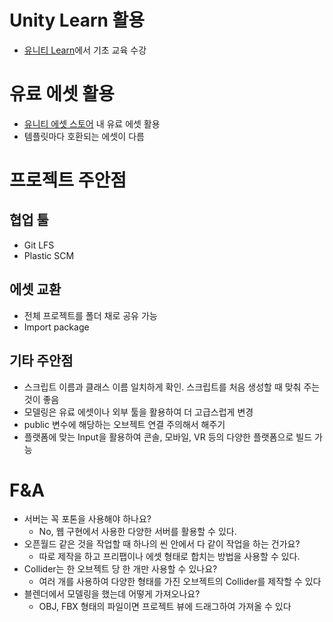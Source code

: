 # Unity Learn 활용
- [유니티 Learn](https://learn.unity.com/)에서 기초 교육 수강

# 유료 에셋 활용
- [유니티 에셋 스토어](https://assetstore.unity.com/) 내 유료 에셋 활용
- 템플릿마다 호환되는 에셋이 다름

# 프로젝트 주안점
## 협업 툴
- Git LFS
- Plastic SCM

## 에셋 교환
- 전체 프로젝트를 폴더 채로 공유 가능
- Import package

## 기타 주안점
- 스크립트 이름과 클래스 이름 일치하게 확인. 스크립트를 처음 생성할 때 맞춰 주는 것이 좋음
- 모델링은 유료 에셋이나 외부 툴을 활용하여 더 고급스럽게 변경
- public 변수에 해당하는 오브젝트 연결 주의해서 해주기
- 플랫폼에 맞는 Input을 활용하여 콘솔, 모바일, VR 등의 다양한 플랫폼으로 빌드 가능

# F&A
- 서버는 꼭 포톤을 사용해야 하나요?
  - No, 웹 구현에서 사용한 다양한 서버를 활용할 수 있다.
- 오픈월드 같은 것을 작업할 때 하나의 씬 안에서 다 같이 작업을 하는 건가요?
  - 따로 제작을 하고 프리팹이나 에셋 형태로 합치는 방법을 사용할 수 있다.
- Collider는 한 오브젝트 당 한 개만 사용할 수 있나요?
  - 여러 개를 사용하여 다양한 형태를 가진 오브젝트의 Collider를 제작할 수 있다
- 블렌더에서 모델링을 했는데 어떻게 가져오나요?
  - OBJ, FBX 형태의 파일이면 프로젝트 뷰에 드래그하여 가져올 수 있다

